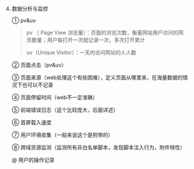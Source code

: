 4. 数据分析与监控

    ① pv&uv

    > pv （ Page View 浏览量）：页面的浏览次数，衡量网站用户访问的网页数量；用户每打开一次就记录一次，多次打开累计
    >
    > uv（Unique Visitor）：一天内访问网站的人人数

    ② 页面点击（pv&uv）

    ③ 页面来源（web处理这个有些困难），定义页面从哪里来，在海量数据的情况下也可以不记录

    ④ 页面停留时间（web不一定准确）

    ⑤ 前端错误日志（这个比较庞大，后面详述）

    ⑥ 首屏载入速度

    ⑦ 用户环境收集（一般来说这个是附带的）

    ⑧ 跨域资源监测（监测所有非白名单脚本，发现脚本注入行为，附件特性）

    @ 用户的操作记录